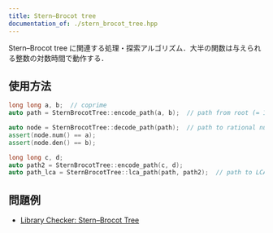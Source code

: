 ```yaml
---
title: Stern–Brocot tree
documentation_of: ./stern_brocot_tree.hpp
---
```


Stern–Brocot tree に関連する処理・探索アルゴリズム．大半の関数は与えられる整数の対数時間で動作する．

## 使用方法

```cpp
long long a, b;  // coprime
auto path = SternBrocotTree::encode_path(a, b);  // path from root (= 1) to a/b

auto node = SternBrocotTree::decode_path(path);  // path to rational number
assert(node.num() == a);
assert(node.den() == b);

long long c, d;
auto path2 = SternBrocotTree::encode_path(c, d);
auto path_lca = SternBrocotTree::lca_path(path, path2);  // path to LCA
```

## 問題例

- [Library Checker: Stern–Brocot Tree](https://judge.yosupo.jp/problem/stern_brocot_tree)
